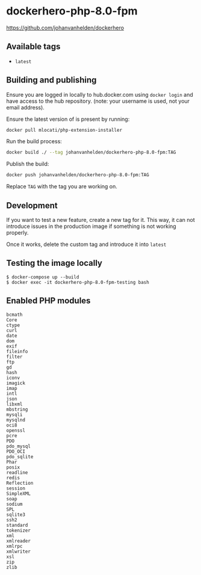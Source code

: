 # dockerhero-php-8.0-fpm

https://github.com/johanvanhelden/dockerhero

## Available tags
- `latest`

## Building and publishing

Ensure you are logged in locally to hub.docker.com using `docker login` and have access to the hub repository.
(note: your username is used, not your email address).

Ensure the latest version of is present by running:
```bash
docker pull mlocati/php-extension-installer
```

Run the build process:
```bash
docker build ./ --tag johanvanhelden/dockerhero-php-8.0-fpm:TAG
```

Publish the build:
```bash
docker push johanvanhelden/dockerhero-php-8.0-fpm:TAG
```

Replace `TAG` with the tag you are working on.

## Development

If you want to test a new feature, create a new tag for it. This way, it can not introduce issues in the production image if something is not working properly.

Once it works, delete the custom tag and introduce it into `latest`

## Testing the image locally

```
$ docker-compose up --build
$ docker exec -it dockerhero-php-8.0-fpm-testing bash
```

## Enabled PHP modules
```
bcmath
Core
ctype
curl
date
dom
exif
fileinfo
filter
ftp
gd
hash
iconv
imagick
imap
intl
json
libxml
mbstring
mysqli
mysqlnd
oci8
openssl
pcre
PDO
pdo_mysql
PDO_OCI
pdo_sqlite
Phar
posix
readline
redis
Reflection
session
SimpleXML
soap
sodium
SPL
sqlite3
ssh2
standard
tokenizer
xml
xmlreader
xmlrpc
xmlwriter
xsl
zip
zlib
```
